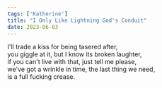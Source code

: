 ```yaml
---
tags: ['Katherine']
title: "I Only Like Lightning God's Conduit"
date: 2023-06-03
---
```


I'll trade a kiss for being tasered after,  
you giggle at it, but I know its broken laughter,  
if you can't live with that, just tell me please,  
we've got a wrinkle in time, the last thing we need,  
is a full fucking crease.
